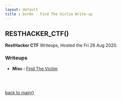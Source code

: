 ```yaml
---
layout: default
title : bvr0n - Find The Victim Write-up
---
```



## RESTHACKER_CTF()

**RestHacker CTF** Writeups, Hosted the Fri 28 Aug 2020.



### Writeups


- **Misc  :** [Find The Victim](FindTheVictim.md)


<br>
<br>

[back to main()](https://bvr0n.github.io/)
